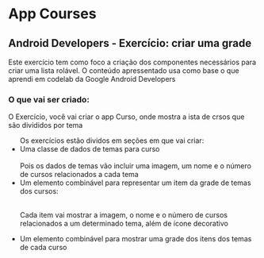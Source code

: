<h1>App Courses </h1>

<h2> 
Android Developers - Exercício: criar uma grade
</h2>

<p>
Este exercício tem como foco a criação dos componentes necessários para criar uma lista rolável.
O conteúdo apressentado usa como base o que aprendi em codelab da Google Android Developers
 </p>

<h3> O que vai ser criado: </h3>

<p>
O Exercício, você vai criar o app Curso, onde mostra a ista de crsos que são divididos por tema

<ul>
Os exercícios estão dividos em seções em que vai criar:
	<li>
Uma classe de dados de temas para curso		
	</li>
<br>
Pois os dados de temas vão incluir uma imagem, um nome e o número de cursos relacionados a cada tema
<br>
<li>
Um elemento combinável para representar um item da grade de temas dos cursos:
</li>
<br>
	
<p>Cada item vai mostrar a imagem, o nome e o número de cursos relacionados a um determinado tema, além
de ícone decorativo </p>

<li>
Um elemento combinável para mostrar uma grade dos itens dos temas de cada curso
</li>

</ul>

</p>
